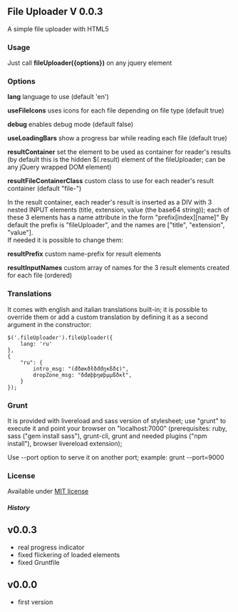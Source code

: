 ## File Uploader V 0.0.3

A simple file uploader with HTML5

### Usage
Just call <b>fileUploader({options})</b> on any jquery element

### Options
<b>lang</b> language to use (default 'en')

<b>useFileIcons</b> uses icons for each file depending on file type (default true)

<b>debug</b> enables debug mode (default false)

<b>useLoadingBars</b> show a progress bar while reading each file (default true)

<b>resultContainer</b> set the element to be used as container for reader's results (by default this is the hidden $(.result) element of the fileUploader; can be any jQuery wrapped DOM element)

<b>resultFileContainerClass</b> custom class to use for each reader's result container (default "file-")

In the result container, each reader's result is inserted as a DIV with 3 nested INPUT elements (title, extension, value (the base64 string)); each of these 3 elements has a name attribute in the form "prefix[index][name]"
By default the prefix is "fileUploader", and the names are ["title", "extension", "value"].<br>
If needed it is possible to change them:

<b>resultPrefix</b> custom name-prefix for result elements

<b>resultInputNames</b> custom array of names for the 3 result elements created for each file (ordered)

### Translations
It comes with english and italian translations built-in;
it is possible to override them or add a custom translation by defining it as a second argument in the constructor:

    $('.fileUploader').fileUploader({
        lang: 'ru'
    },
    {
        "ru": {
            intro_msg: "(đðøĸðłðđđŋĸßð¢)",      
            dropZone_msg: "ðđøþþŋøþµµßðĸł",
        }
    });


### Grunt
It is provided with livereload and sass version of stylesheet;
use "grunt" to execute it and point your browser on "localhost:7000" (prerequisites: ruby, sass ("gem install sass"), grunt-cli, grunt and needed plugins ("npm install"), browser livereload extension);

Use --port option to serve it on another port; example:
grunt --port=9000

### License
Available under <a href="http://opensource.org/licenses/MIT" target="_blank">MIT license</a>
##### History
v0.0.3
------
- real progress indicator
- fixed flickering of loaded elements
- fixed Gruntfile

v0.0.0
------
- first version
